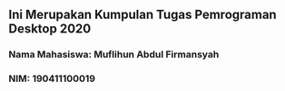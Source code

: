 ## Ini Merupakan Kumpulan Tugas Pemrograman Desktop 2020 


### Nama Mahasiswa: Muflihun Abdul Firmansyah
### NIM: 190411100019